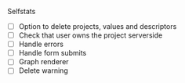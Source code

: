 Selfstats

- [ ] Option to delete projects, values and descriptors
- [ ] Check that user owns the project serverside
- [ ] Handle errors
- [ ] Handle form submits
- [ ] Graph renderer
- [ ] Delete warning
